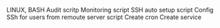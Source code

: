 LINUX, BASH
Audit scritp
Monitoring script
SSH auto setup script
Config SSh for users from remoute server script
Create cron
Create service
